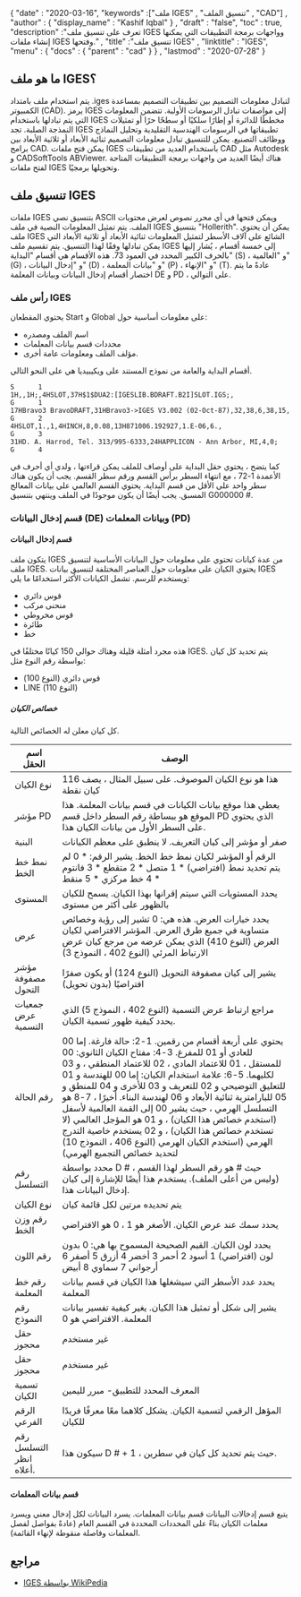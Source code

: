 {
  "date" : "2020-03-16",
  "keywords" :["ملف IGES" , "تنسيق الملف" , "CAD"] ,
  "author" : {
    "display_name" : "Kashif Iqbal"
} ,
  "draft" : "false",
  "toc" : true,
  "description" :"تعرف على تنسيق ملف IGES وواجهات برمجة التطبيقات التي يمكنها إنشاء ملفات IGES وفتحها." ,
  "title" :"تنسيق ملف IGES" ,
  "linktitle" : "IGES",
  "menu" : {
    "docs" : {
      "parent" : "cad"
}
} ,
  "lastmod" : "2020-07-28"
}

## ما هو ملف IGES؟

يتم استخدام ملف بامتداد .iges لتبادل معلومات التصميم بين تطبيقات التصميم بمساعدة الكمبيوتر (CAD). يرمز IGES إلى مواصفات تبادل الرسومات الأولية. تتضمن المعلومات التي يتم تبادلها باستخدام IGES مخططًا للدائرة أو إطارًا سلكيًا أو سطحًا حرًا أو تمثيلات النمذجة الصلبة. تجد IGES تطبيقاتها في الرسومات الهندسية التقليدية وتحليل النماذج ووظائف التصنيع. يمكن للتنسيق تبادل معلومات التصميم ثنائية الأبعاد أو ثلاثية الأبعاد بين برامج CAD. يمكن فتح ملفات IGES باستخدام العديد من تطبيقات CAD مثل Autodesk و CADSoftTools ABViewer. هناك أيضًا العديد من واجهات برمجة التطبيقات المتاحة لفتح ملفات IGES وتحويلها برمجيًا.

## تنسيق ملف IGES

ملفات IGES بتنسيق نصي ASCII ويمكن فتحها في أي محرر نصوص لعرض محتويات الملف. يتم تمثيل المعلومات النصية في ملف IGES بتنسيق "Hollerith". يمكن أن يحتوي ملف IGES الشائع على آلاف الأسطر لتمثيل المعلومات ثنائية الأبعاد أو ثلاثية الأبعاد التي يمكن تبادلها وفقًا لهذا التنسيق. يتم تقسيم ملف IGES إلى خمسة أقسام ، يُشار إليها بالحرف الكبير المحدد في العمود 73. هذه الأقسام هي أقسام "البداية" (S) ، و "العالمية" (G) ، و "إدخال البيانات" (D) ، و "بيانات المعلمة" (P) ، و "الإنهاء" (T). عادةً ما يتم اختصار أقسام إدخال البيانات وبيانات المعلمة DE و PD ، على التوالي.

### رأس ملف IGES

يحتوي المقطعان Start و Global على معلومات أساسية حول:
* اسم الملف ومصدره
* محددات قسم بيانات المعلمات
* مؤلف الملف ومعلومات عامة أخرى.

أقسام البداية والعامة من نموذج المستند على ويكيبيديا هي على النحو التالي.
```
S      1
1H,,1H;,4HSLOT,37H$1$DUA2:[IGESLIB.BDRAFT.B2I]SLOT.IGS;,                G      1
17HBravo3 BravoDRAFT,31HBravo3->IGES V3.002 (02-Oct-87),32,38,6,38,15,  G      2
4HSLOT,1.,1,4HINCH,8,0.08,13H871006.192927,1.E-06,6.,                   G      3
31HD. A. Harrod, Tel. 313/995-6333,24HAPPLICON - Ann Arbor, MI,4,0;     G      4
```
كما يتضح ، يحتوي حقل البداية على أوصاف للملف يمكن قراءتها ، ولدي أي أحرف في الأعمدة 1-72 ، مع انتهاء السطر برأس القسم ورقم سطر القسم. يجب أن يكون هناك سطر واحد على الأقل من قسم البداية. يحتوي القسم العالمي على بيانات المعالج المسبق. يجب أيضًا أن يكون موجودًا في الملف وينتهي بتنسيق G000000 #.

### قسم إدخال البيانات (DE) وبيانات المعلمات (PD)

#### قسم إدخال البيانات
يتكون ملف IGES من عدة كيانات تحتوي على معلومات حول البيانات الأساسية لتنسيق ملف IGES. يحتوي الكيان على معلومات حول العناصر المختلفة لتنسيق بيانات IGES ويستخدم للرسم. تشمل الكيانات الأكثر استخدامًا ما يلي:
* قوس دائري
* منحنى مركب
* قوس مخروطي
* طائرة
* خط

هذه مجرد أمثلة قليلة وهناك حوالي 150 كيانًا مختلفًا في IGES. يتم تحديد كل كيان بواسطة رقم النوع مثل:
* قوس دائري (النوع 100)
* LINE (النوع 110)

##### خصائص الكيان

كل كيان معلن له الخصائص التالية.

| اسم الحقل | الوصف |
---|---|
| نوع الكيان | هذا هو نوع الكيان الموصوف. على سبيل المثال ، يصف 116 كيان نقطة
| مؤشر PD | يعطي هذا موقع بيانات الكيانات في قسم بيانات المعلمة. هذا الموقع هو ببساطة رقم السطر داخل قسم PD الذي يحتوي على السطر الأول من بيانات الكيان هذا. |
| البنية | صفر أو مؤشر إلى كيان التعريف. لا ينطبق على معظم الكيانات |
| نمط خط الخط | الرقم أو المؤشر لكيان نمط خط الخط. يشير الرقم: * 0 لم يتم تحديد نمط (افتراضي) * 1 متصل * 2 متقطع * 3 فانتوم * 4 خط مركزي * 5 منقط |
| المستوى | يحدد المستويات التي سيتم إقرانها بهذا الكيان. يسمح للكيان بالظهور على أكثر من مستوى |
| عرض | يحدد خيارات العرض. هذه هي: 0 تشير إلى رؤية وخصائص متساوية في جميع طرق العرض. المؤشر الافتراضي لكيان العرض (النوع 410) الذي يمكن عرضه من مرجع كيان عرض الارتباط المرئي (النوع 402 ، النموذج 3)
| مؤشر مصفوفة التحول | يشير إلى كيان مصفوفة التحويل (النوع 124) أو يكون صفرًا افتراضيًا (بدون تحويل) |
| جمعيات عرض التسمية | مراجع ارتباط عرض التسمية (النوع 402 ، النموذج 5) الذي يحدد كيفية ظهور تسمية الكيان.
رقم الحالة | يحتوي على أربعة أقسام من رقمين. 1-2: حالة فارغة. إما 00 للعادي أو 01 للمفرغ. 3-4: مفتاح الكيان الثانوي: 00 للمستقل ، 01 للاعتماد المادي ، 02 للاعتماد المنطقي ، و 03 لكليهما. 5-6: علامة استخدام الكيان: إما 00 للهندسة و 01 للتعليق التوضيحي و 02 للتعريف و 03 للأخرى و 04 للمنطق و 05 للبارامترية ثنائية الأبعاد و 06 لهندسة البناء. أخيرًا ، 7-8 هو التسلسل الهرمي ، حيث يشير 00 إلى القمة العالمية لأسفل (استخدم خصائص هذا الكيان) ، و 01 هو المؤجل العالمي (لا تستخدم خصائص هذا الكيان) ، و 02 يستخدم خاصية التدرج الهرمي (استخدم الكيان الهرمي (النوع 406 ، النموذج 10) لتحديد خصائص التجميع الهرمي)
| رقم التسلسل | محدد بواسطة D # ، حيث # هو رقم السطر لهذا القسم (وليس من أعلى الملف). يستخدم هذا أيضًا للإشارة إلى كيان إدخال البيانات هذا. |
| نوع الكيان | يتم تحديده مرتين لكل قائمة كيان |
| رقم وزن الخط | يحدد سمك عند عرض الكيان. الأصغر هو 1 ، 0 هو الافتراضي |
| رقم اللون | يحدد لون الكيان. القيم الصحيحة المسموح بها هي: 0 بدون لون (افتراضي) 1 أسود 2 أحمر 3 أخضر 4 أزرق 5 أصفر 6 أرجواني 7 سماوي 8 أبيض |
| رقم خط المعلمة | يحدد عدد الأسطر التي سيشغلها هذا الكيان في قسم بيانات المعلمة |
| رقم النموذج | يشير إلى شكل أو تمثيل هذا الكيان. يغير كيفية تفسير بيانات المعلمة. الافتراضي هو 0 |
| حقل محجوز | غير مستخدم |
| حقل محجوز | غير مستخدم |
تسمية الكيان | المعرف المحدد للتطبيق- مبرر لليمين |
| الرقم الفرعي | المؤهل الرقمي لتسمية الكيان. يشكل كلاهما معًا معرفًا فريدًا للكيان |
| رقم التسلسل انظر أعلاه. | سيكون هذا D # + 1 ، حيث يتم تحديد كل كيان في سطرين. |

#### قسم بيانات المعلمات
يتبع قسم إدخالات البيانات قسم بيانات المعلمات. يسرد البيانات لكل إدخال معني ويسرد معلمات الكيان بناءً على المحددات المحددة في القسم العام (عادةً بفواصل لفصل المعلمات وفاصلة منقوطة لإنهاء القائمة).


## مراجع
* [IGES بواسطة WikiPedia](https://en.wikipedia.org/wiki/IGES)

